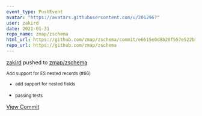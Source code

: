 ```yaml
---
event_type: PushEvent
avatar: "https://avatars.githubusercontent.com/u/201296?"
user: zakird
date: 2021-01-31
repo_name: zmap/zschema
html_url: https://github.com/zmap/zschema/commit/e6615e0d8b20f557e522b14a0dab897e0c6fb512
repo_url: https://github.com/zmap/zschema
---
```


<a href='https://github.com/zakird' target='_blank'>zakird</a> pushed to <a href='https://github.com/zmap/zschema' target='_blank'>zmap/zschema</a>

<small>Add support for ES nested records (#66)

* add support for nested fields

* passing tests</small>

<a href='https://github.com/zmap/zschema/commit/e6615e0d8b20f557e522b14a0dab897e0c6fb512' target='_blank'>View Commit</a>
